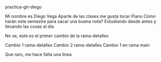  practica-git-diego

Mi nombre es Diego Vega
Aparte de las clases me gusta tocar Piano
Cómo harán este semestre para sacar una buena nota? Estudiando desde antes y llevando las cosas al día

No se, este es el primer cambio de la rama-detalles

Cambio 1 rama-detalles
Cambio 2 rama-detalles
Cambio 1 en rama main

Que raro, me hace falta una línea

